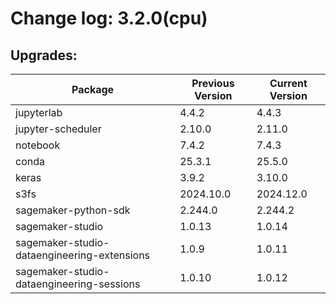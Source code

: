 # Change log: 3.2.0(cpu)

## Upgrades: 

Package | Previous Version | Current Version
---|---|---
jupyterlab|4.4.2|4.4.3
jupyter-scheduler|2.10.0|2.11.0
notebook|7.4.2|7.4.3
conda|25.3.1|25.5.0
keras|3.9.2|3.10.0
s3fs|2024.10.0|2024.12.0
sagemaker-python-sdk|2.244.0|2.244.2
sagemaker-studio|1.0.13|1.0.14
sagemaker-studio-dataengineering-extensions|1.0.9|1.0.11
sagemaker-studio-dataengineering-sessions|1.0.10|1.0.12
